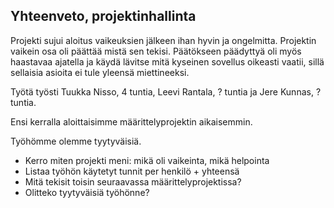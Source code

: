 ## Yhteenveto, projektinhallinta


Projekti sujui aloitus vaikeuksien jälkeen ihan hyvin ja ongelmitta. Projektin vaikein osa oli päättää mistä sen tekisi. Päätökseen päädyttyä oli myös haastavaa ajatella ja käydä lävitse mitä kyseinen sovellus oikeasti vaatii, sillä sellaisia asioita ei tule yleensä miettineeksi. 

Työtä työsti Tuukka Nisso, 4 tuntia, Leevi Rantala, ? tuntia ja Jere Kunnas, ? tuntia.

Ensi kerralla aloittaisimme määrittelyprojektin aikaisemmin.

Työhömme olemme tyytyväisiä.

* Kerro miten projekti meni: mikä oli vaikeinta, mikä helpointa
* Listaa työhön käytetyt tunnit per henkilö + yhteensä
* Mitä tekisit toisin seuraavassa määrittelyprojektissa?
* Olitteko tyytyväisiä työhönne?
